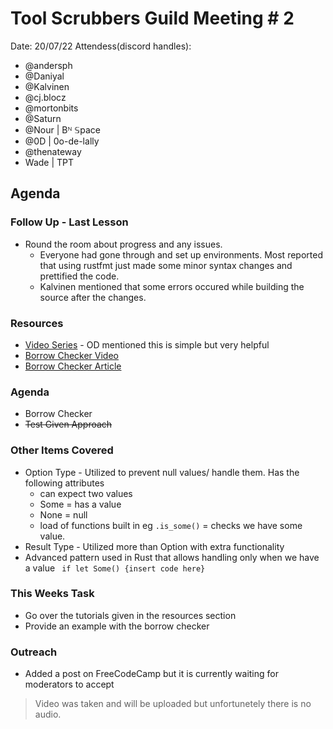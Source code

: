 # Tool Scrubbers Guild Meeting # 2
Date: 20/07/22
Attendess(discord handles):
- @andersph 
- @Daniyal 
- @Kalvinen 
- @cj.blocz 
- @mortonbits
- @Saturn 
- @Nour | Bᴺ 𝕊pace
- @0D | 0o-de-lally 
- @thenateway 
- Wade | TPT

## Agenda

### Follow Up - Last Lesson

- Round the room about progress and any issues.
    - Everyone had gone through and set up environments. Most reported that using rustfmt just made some minor syntax changes and prettified the code.
    - Kalvinen mentioned that some errors occured while building the source after the changes.

### Resources
- [Video Series](https://www.youtube.com/watch?v=vOMJlQ5B-M0&list=PLVvjrrRCBy2JSHf9tGxGKJ-bYAN_uDCUL) - OD mentioned this is simple but very helpful
-  [Borrow Checker Video](https://www.youtube.com/watch?v=u4KyvRGKpuI)
-  [Borrow Checker Article](https://blog.logrocket.com/introducing-the-rust-borrow-checker/)

### Agenda

- Borrow Checker
- ~~Test Given Approach~~

### Other Items Covered

- Option Type - Utilized to prevent null values/ handle them. Has the following attributes
    - can expect two values
    - Some = has a value
    - None = null
    - load of functions built in eg `.is_some()` =  checks we have some value.
- Result Type - Utilized more than Option with extra functionality
- Advanced pattern used in Rust that allows handling only when we have a value
` if let Some() {insert code here}` 


### This Weeks Task
- Go over the tutorials given in the resources section
- Provide an example with the borrow checker


### Outreach
- Added a post on FreeCodeCamp but it is currently waiting for moderators to accept

> Video was taken and will be uploaded but unfortunetely there is no audio.